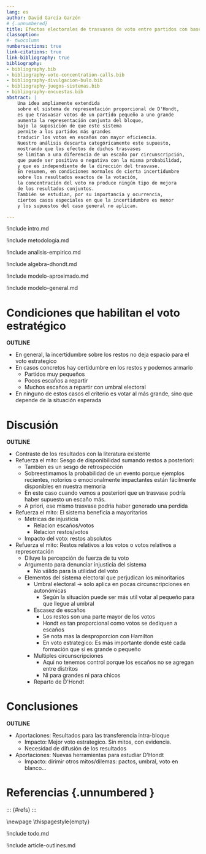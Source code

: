 ```yaml
---
lang: es
author: David García Garzón
# {.unnumbered}
title: Efectos electorales de trasvases de voto entre partidos con base electoral común
classoption:
#- twocolumn
numbersections: true
link-citations: true
link-bibliography: true
bibliography:
- bibliography.bib
- bibliography-vote-concentration-calls.bib
- bibliography-divulgacion-bulo.bib
- bibliography-juegos-sistemas.bib
- bibliography-encuestas.bib
abstract: |
    Una idea ampliamente extendida
    sobre el sistema de representación proporcional de D'Hondt,
    es que trasvasar votos de un partido pequeño a uno grande
    aumenta la representación conjunta del bloque,
    bajo la suposición de que este sistema
    permite a los partidos más grandes
    traducir los votos en escaños con mayor eficiencia.
    Nuestro análisis descarta categóricamente este supuesto,
    mostrando que los efectos de dichos trasvases
    se limitan a una diferencia de un escaño por circunscripción,
    que puede ser positiva o negativa con la misma probabilidad,
    y que es independiente de la dirección del trasvase.
    En resumen, en condiciones normales de cierta incertidumbre
    sobre los resultados exactos de la votación,
    la concentración del voto no produce ningún tipo de mejora
    de los resultados conjuntos.
    También se estudian, por su importancia y ocurrencia,
    ciertos casos especiales en que la incertidumbre es menor
    y los supuestos del caso general no aplican.

---
```


!include intro.md

!include metodologia.md

!include analisis-empirico.md

!include algebra-dhondt.md

!include modelo-aproximado.md

!include modelo-general.md

# Condiciones que habilitan el voto estratégico

**OUTLINE**

- En general, la incertidumbre sobre los restos no deja espacio para el voto estrategico
- En casos concretos hay certidumbre en los restos y podemos armarlo
    - Partidos muy pequeños
    - Pocos escaños a repartir
    - Muchos escaños a repartir con umbral electoral
- En ninguno de estos casos el criterio es votar al más grande,
    sino que depende de la situación esperada

# Discusión

**OUTLINE**

- Contraste de los resultados con la literatura existente
- Refuerza el mito: Sesgo de disponibilidad sumando restos a posteriori:
    - Tambien es un sesgo de retrospección
    - Sobreestimamos la probabilidad de un evento porque
      ejemplos recientes, notorios o emocionalmente impactantes
      están fácilmente disponibles en nuestra memoria
    - En este caso cuando vemos a posteriori
      que un trasvase podría haber supuesto un escaño más.
    - A priori, ese mismo trasvase podria haber generado una perdida
- Refuerza el mito: El sistema beneficia a mayoritarios
    - Metricas de injusticia
        - Relacion escaños/votos
        - Relacion restos/votos
    - Impacto del voto: restos absolutos
- Refuerza el mito: Restos relativos a los votos o votos relativos a representación
    - Diluye la percepción de fuerza de tu voto
    - Argumento para denunciar injusticia del sistema
        - No válido para la utilidad del voto
    - Elementos del sistema electoral que perjudican los minoritarios
        - Umbral electoral -> solo aplica en pocas circunscripciones en autonómicas
            - Según la situación puede ser más util votar al pequeño para que llegue al umbral
        - Escasez de escaños
            - Los restos son una parte mayor de los votos
            - Hondt es tan proporcional como votos se dediquen a escaños
            - Se nota mas la desproporcion con Hamilton
            - En voto estrategico: Es más importante donde esté cada formación que si es grande o pequeño
        - Multiples circunscripciones
            - Aqui no tenemos control porque los escaños no se agregan entre distritos
            - Ni para grandes ni para chicos
        - Reparto de D'Hondt

# Conclusiones

**OUTLINE**

- Aportaciones: Resultados para las transferencia intra-bloque
    - Impacto: Mejor voto estrategico. Sin mitos, con evidencia.
    - Necesidad de difusión de los resultados
- Aportaciones: Nuevas herramientas para estudiar D'Hondt
    - Impacto: dirimir otros mitos/dilemas: pactos, umbral, voto en blanco...

# Referencias {.unnumbered }

::: {#refs}
:::

\newpage
\thispagestyle{empty}

!include todo.md

!include article-outlines.md


